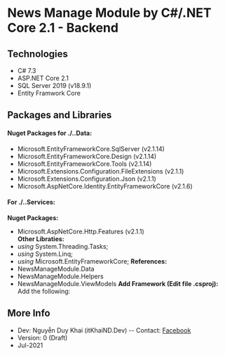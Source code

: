 ﻿# News Manage Module by C#/.NET Core 2.1 - Backend
## Technologies
- C# 7.3
- ASP.NET Core 2.1
- SQL Server 2019 (v18.9.1)
- Entity Framwork Core

## Packages and Libraries
#### Nuget Packages for ./..Data:
- Microsoft.EntityFrameworkCore.SqlServer  (v2.1.14)
- Microsoft.EntityFrameworkCore.Design  (v2.1.14)
- Microsoft.EntityFrameworkCore.Tools  (v2.1.14)
- Microsoft.Extensions.Configuration.FileExtensions (v2.1.1)
- Microsoft.Extensions.Configuration.Json (v2.1.1)
- Microsoft.AspNetCore.Identity.EntityFrameworkCore (v2.1.6)
#### For ./..Services:
**Nuget Packages:**
- Microsoft.AspNetCore.Http.Features (v2.1.1)  
**Other Libraties:**  
- *using* System.Threading.Tasks;
- *using* System.Linq;
- *using* Microsoft.EntityFrameworkCore;
**References:**  
- NewsManageModule.Data
- NewsManageModule.Helpers
- NewsManageModule.ViewModels
**Add Framework (Edit file .csproj):**
Add the following:
*<ItemGroup>
		<!-- <PackageReference Include="Microsoft.AspNetCore.Hosting" Version="2.2.7" /> -->
		<!-- <PackageReference Include="Microsoft.AspNetCore.Hosting.Abstractions" Version="2.2.0" /> -->
		<!-- <PackageReference Include="Microsoft.Extensions.Hosting" Version="3.1.17" /> -->
		<FrameworkReference Include="Microsoft.AspNetCore.App" />
</ItemGroup>*
## More Info
- Dev: Nguyễn Duy Khai (itKhaiND.Dev)
-- Contact: [Facebook](https://www.facebook.com/itKhaiND.Dev)
- Version: 0 (Draft)
- Jul-2021

